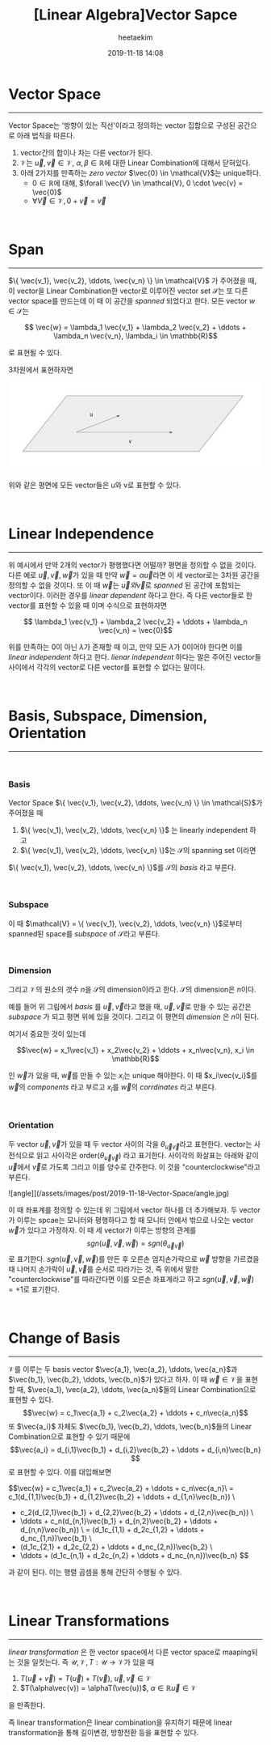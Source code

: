 ﻿---
title: "[Linear Algebra]Vector Sapce"
layout: post
date: 2019-11-18 14:08
image: /assets/images/markdown.jpg
headerImage: false
tag:
- Graphics
- Linear Algebra
- Vector Space
category: blog
author: heetaekim
description: Vector Space
MathJax: true
---
# Vector Space
----
Vector Space는 '방향이 있는 직선'이라고 정의하는 vector 집합으로 구성된 공간으로 아래 법칙을 따른다.

1. vector간의 합이나 차는 다른 vector가 된다.
2. $\mathcal{V}$는 $\vec{u}, \vec{v} \in \mathcal{V}$, $\alpha,\beta \in \mathbb{R}$에 대한 Linear Combination에 대해서 닫혀있다.
3. 아래 2가지를 만족하는 _zero vector_  $\vec{0} \in \mathcal{V}$는 unique하다.
   - $0 \in \mathbb{R}$에 대해, $\forall \vec{V} \in \mathcal{V}, 0 \cdot \vec{v} = \vec{0}$
   - $\forall \vec{V} \in \mathcal{V}, 0 + \vec{v} = \vec{v}$

&nbsp;&nbsp;&nbsp;&nbsp;

# Span
----
$\{ \vec{v_1}, \vec{v_2}, \ddots, \vec{v_n} \} \in \mathcal{V}$ 가 주어졌을 때, 이 vector을 Linear Combination한 vector로 이루어진 vector set $\mathcal{S}$는 또 다른 vector space를 만드는데 이 때 이 공간을 _spanned_ 되었다고 한다. 모든 vector $w \in \mathcal{S}$는 

$$ \vec{w} = \lambda_1 \vec{v_1} + \lambda_2 \vec{v_2} + \ddots + \lambda_n \vec{v_n}, \lambda_i \in \mathbb{R}$$

로 표현될 수 있다.

3차원에서 표현하자면

![spanned vector space](/assets/images/post/2019-11-18-Vector-Space/span.jpg)

위와 같은 평면에 모든 vector들은 u와 v로 표현할 수 있다.

&nbsp;&nbsp;&nbsp;&nbsp;

# Linear Independence
----
위 예시에서 만약 2개의 vector가 평행했다면 어떨까? 평면을 정의할 수 없을 것이다. 다른 예로 $\vec{u}, \vec{v}, \vec{w}$가 있을 때 만약 $\vec{w} = \alpha\vec{u}$라면 이 세 vector로는 3차원 공간을 정의할 수 없을 것이다. 또 이 때 $\vec{w}$는 $\vec{u}와 \vec{v}$로 _spanned_ 된 공간에 포함되는 vector이다. 이러한 경우를 _linear dependent_ 하다고 한다. 즉 다른 vector들로 한 vector를 표현할 수 있을 때 이며 수식으로 표현하자면

$$ \lambda_1 \vec{v_1} + \lambda_2 \vec{v_2} + \ddots + \lambda_n \vec{v_n} = \vec{0}$$

위를 만족하는 0이 아닌 $\lambda$가 존재할 때 이고, 만약 모든 $\lambda$가 0이어야 한다면 이를 _linear independent_ 하다고 한다. _lienar independent_ 하다는 말은 주어진 vector들 사이에서 각각의 vector로 다른 vector를 표현할 수 없다는 말이다.

&nbsp;&nbsp;&nbsp;&nbsp;

# Basis, Subspace, Dimension, Orientation
----
&nbsp;&nbsp;&nbsp;&nbsp;
### Basis
Vector Space $\{ \vec{v_1}, \vec{v_2}, \ddots, \vec{v_n}  \} \in \mathcal{S}$가 주어졌을 때
1. $\{ \vec{v_1}, \vec{v_2}, \ddots, \vec{v_n}  \}$ 는 linearly independent 하고
2. $\{ \vec{v_1}, \vec{v_2}, \ddots, \vec{v_n}  \}$는 $\mathcal{S}$의 spanning set 이라면

$\{ \vec{v_1}, \vec{v_2}, \ddots, \vec{v_n}  \}$를 $\mathcal{S}$의 _basis_ 라고 부른다.

&nbsp;&nbsp;&nbsp;&nbsp;
### Subspace
이 때 $\mathcal{V} = \{ \vec{v_1}, \vec{v_2}, \ddots, \vec{v_n}  \}$로부터 spanned된 space를 _subspace_ of $\mathcal{S}$라고 부른다.

&nbsp;&nbsp;&nbsp;&nbsp;
### Dimension
그리고 $\mathcal{V}$의 원소의 갯수 $n$을 $\mathcal{S}$의 dimension이라고 한다. $\mathcal{S}$의 dimension은 $n$이다.

예를 들어 위 그림에서 _basis_ 를 $\vec{u}, \vec{v}$라고 했을 때, $\vec{u}, \vec{v}$로 만들 수 있는 공간은 _subspace_ 가 되고 평면 위에 있을 것이다. 그리고 이 평면의 _dimension_ 은 $n$이 된다.

여기서 중요한 것이 있는데 

$$\vec{w} = x_1\vec{v_1} + x_2\vec{v_2} + \ddots + x_n\vec{v_n}, x_i \in \mathbb{R}$$

인 $\vec{w}$가 있을 때, $\vec{w}$를 만들 수 있는 $x_i$는 unique 해야한다. 이 때 $x_i\vec{v_i}$를 $\vec{w}$의 _components_ 라고 부르고 $x_i$를 $\vec{w}$의 _corrdinates_ 라고 부른다.


&nbsp;&nbsp;&nbsp;&nbsp;
### Orientation
두 vector $\vec{u}, \vec{v}$가 있을 때 두 vector 사이의 각을 $\theta_{\vec{u}\vec{v}}$라고 표현한다. vector는 사전식으로 읽고 사이각은 order$(\theta_{\vec{u}\vec{v}})$ 라고 표기한다. 사이각의 화살표는 아래와 같이 $\vec{u}$에서 $\vec{v}$로 가도록 그리고 이를 양수로 간주한다. 이 것을 "counterclockwise"라고 부른다.

![angle]](/assets/images/post/2019-11-18-Vector-Space/angle.jpg)

이 때 좌표계를 정의할 수 있는데 위 그림에서 vector 하나를 더 추가해보자. 두 vector가 이루는 spcae는 모니터와 평행하다고 할 때 모니터 안에서 밖으로 나오는 vector $\vec{w}$가 있다고 가정하자. 이 때 세 vector가 이루는 방향의 관계를
$$sgn(\vec{u}, \vec{v}, \vec{w}) = sgn(\theta_{\vec{u}\vec{v}})$$
로 표기한다.
$sgn(\vec{u}, \vec{v}, \vec{w})$를 만든 후 오른손 엄지손가락으로 $\vec{w}$ 방향을 가르켰을 때 나머지 손가락이 $\vec{u}, \vec{v}$를 순서로 따라가는 것, 즉 위에서 말한 "counterclockwise"를 따라간다면 이를 오른손 좌표계라고 하고 $sgn(\vec{u}, \vec{v}, \vec{w}) = +1$로 표기한다.

&nbsp;&nbsp;&nbsp;&nbsp;

# Change of Basis
----
$\mathcal{V}$를 이루는 두 basis vector $\vec{a_1}, \vec{a_2}, \ddots, \vec{a_n}$과 $\vec{b_1}, \vec{b_2}, \ddots, \vec{b_n}$가 있다고 하자. 이 때 $\vec{w} \in \mathcal{V}$을 표현할 때, $\vec{a_1}, \vec{a_2}, \ddots, \vec{a_n}$들의 Linear Combination으로 표현할 수 있다.
$$\vec{w} = c_1\vec{a_1} + c_2\vec{a_2} + \ddots + c_n\vec{a_n}$$
또 $\vec{a_i}$ 자체도 $\vec{b_1}, \vec{b_2}, \ddots, \vec{b_n}$들의 Linear Combination으로 표현할 수 있기 때문에
$$\vec{a_i} = d_{i,1}\vec{b_1} + d_{i,2}\vec{b_2} + \ddots + d_{i,n}\vec{b_n} $$
로 표현할 수 있다.
이를 대입해보면

$$\vec{w} = c_1\vec{a_1} + c_2\vec{a_2} + \ddots + c_n\vec{a_n}\\
 = c_1(d_{1,1}\vec{b_1} + d_{1,2}\vec{b_2} + \ddots + d_{1,n}\vec{b_n}) \\
 + c_2(d_{2,1}\vec{b_1} + d_{2,2}\vec{b_2} + \ddots + d_{2,n}\vec{b_n}) \\
 + \ddots +  c_n(d_{n,1}\vec{b_1} + d_{n,2}\vec{b_2} + \ddots + d_{n,n}\vec{b_n}) \\
 = (d_1c_{1,1} + d_2c_{1,2} + \ddots + d_nc_{1,n})\vec{b_1} \\
 + (d_1c_{2,1} + d_2c_{2,2} + \ddots + d_nc_{2,n})\vec{b_2} \\
 + \ddots + (d_1c_{n,1} + d_2c_{n,2} + \ddots + d_nc_{n,n})\vec{b_n}
$$

과 같이 된다. 이는 행렬 곱셈을 통해 간단히 수행될 수 있다.


&nbsp;&nbsp;&nbsp;&nbsp;

# Linear Transformations
----
_linear transformation_ 은 한 vector space에서 다른 vector space로 maaping되는 것을 일컷는다. 즉 $\mathcal{U}, \mathcal{V}, T : \mathcal{U} \rightarrow \mathcal{V}$가 있을 때

1. $T(\vec{u} + \vec{v}) = T(\vec{u}) + T(\vec{v})$, $\vec{u}, \vec{v} \in \mathcal{V}$
2. $T(\alpha\vec{v}) = \alphaT(\vec{u})$, $\alpha \in \mathbb{R} \vec{u} \in \mathcal{V}$

을 만족한다.

즉 linear transformation은 linear combination을 유지하기 때문에 linear transformation을 통해 길이변경, 방향전환 등을 표현할 수 있다.